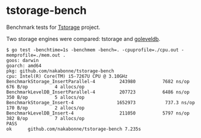# tstorage-bench
Benchmark tests for [Tstorage](https://github.com/nakabonne/tstorage) project.

Two storage engines were compared: tstorage and [goleveldb](https://github.com/syndtr/goleveldb).

```
$ go test -benchtime=1s -benchmem -bench=. -cpuprofile=./cpu.out -memprofile=./mem.out .
goos: darwin
goarch: amd64
pkg: github.com/nakabonne/tstorage-bench
cpu: Intel(R) Core(TM) i5-7267U CPU @ 3.10GHz
BenchmarkStorage_InsertParallel-4   	  243980	      7682 ns/op	     676 B/op	       4 allocs/op
BenchmarkLevelDB_InsertParallel-4   	  207723	      6486 ns/op	     350 B/op	       5 allocs/op
BenchmarkStorage_Insert-4           	 1652973	       737.3 ns/op	     170 B/op	       2 allocs/op
BenchmarkLevelDB_Insert-4           	  211050	      5797 ns/op	     382 B/op	       7 allocs/op
PASS
ok  	github.com/nakabonne/tstorage-bench	7.235s
```
